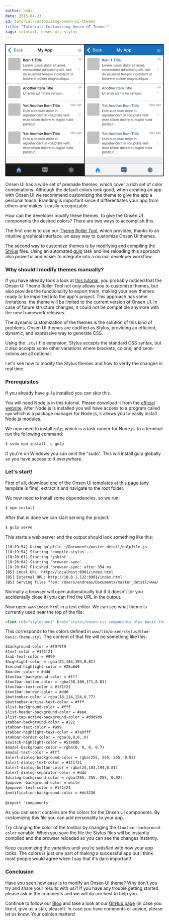 ```yaml
---
author: andi
date: 2015-04-23
id: tutorial-customizing-onsen-ui-themes
title: "Tutorial: Customizing Onsen UI Themes"
tags: tutorail, onsen ui, stylus
---
```


![Onsen UI Theme Customization](/blog/content/images/2015/Apr/AppBranding.png)

Onsen UI has a wide set of premade themes, which cover a rich set of color combinations. Although the default colors look good, when creating an app with Onsen UI we recommend customizing the theme to give the app a personal touch. Branding is important since it differentiates your app from others and makes it easily recognizable.

How can the developer modify these themes, to give the Onsen UI components the desired colors? There are two ways to accomplish this.

The first one is to use our [Theme Roller Tool](http://comptnents.onsen.io/), which provides, thanks to an intuitive graphical interface, an easy way to customize Onsen UI themes.

The second way to customize themes is by modifying and compiling the [Stylus](https://learnboost.github.io/stylus/) files. Using an automated [gulp](http://gulpjs.com/) task and live reloading this approach also powerful and easier to integrate into a normal developer workflow.

<!-- more -->

### Why should I modify themes manually?

If you have already took a look at [this tutorial](http://onsen.io/blog/introducing-onsen-css-components/), you probably noticed that the Onsen UI Theme Roller Tool not only allows you to customize themes, but also provides the functionality to export them, making your new themes ready to be imported into the app's project. This approach has some limitations: the theme will be limited to the current version of Onsen UI. In case of future structure changes, it could not be compatible anymore with the new framework releases.

The dynamic customization of the themes is the solution of this kind of problems. Onsen UI themes are codified as Stylus, providing an efficient, dynamic, and expressive way to generate CSS.

Using the `.styl` file extension, Stylus accepts the standard CSS syntax, but it also accepts some other variations where brackets, colons, and semi-colons are all optional.

Let's see how to modify the Stylus themes and how to verify the changes in real time.

### Prerequisites

If you already have `gulp` installed you can skip this.

You will need Node.js in this tutorial. Please download it from the [official website](https://nodejs.org/). After Node.js is installed you will have access to a program called `npm` which is a package manager for Node.js, it allows you to easily install Node.js modules.

We now need to install `gulp`, which is a task runner for Node.js. In a terminal run the following command:

```bash
$ sudo npm install -g gulp
```

If you're on Windows you can omit the "sudo". This will install gulp globally so you have access to it everywhere.

### Let's start!

First of all, download one of the Onsen UI templates at [this page](http://onsen.io/download.html#download-templates) (any template is fine), extract it and navigate to the root folder.

We now need to install some dependencies, so we run:

```bash
$ npm install
```

After that is done we can start serving the project:

```bash
$ gulp serve
```

This starts a web server and the output should look something like this:

```
[18:19:54] Using gulpfile ~/Documents/master_detail/gulpfile.js
[18:19:54] Starting 'compile-stylus'...
[18:20:01] Starting 'jshint'...
[18:20:04] Starting 'browser-sync'...
[18:20:04] Finished 'browser-sync' after 354 ms
[BS] Local URL: http://localhost:8901/index.html
[BS] External URL: http://10.0.1.122:8901/index.html
[BS] Serving files from: /Users/andreas/Documents/master_detail/www/
```

Normally a browser will open automatically but if it doesn't (or you accidentally close it) you can find the URL in the output.

Now open `www/index.html` in a text editor. We can see what theme is currently used near the top of the file:

```html
<link rel="stylesheet" href="styles/onsen-css-components-blue-basic-theme.css">
```

This corresponds to the colors defined in `www/lib/onsen/stylus/blue-basic-theme.styl`. The content of that file will be something like this:

```
$background-color = #f9f9f9
$text-color = #1f1f21
$sub-text-color = #999
$highlight-color = rgba(24,103,194,0.81)
$second-highlight-color = #25a6d9
$border-color = #ddd
$toolbar-background-color = #fff
$toolbar-button-color = rgba(38,100,171,0.81)
$toolbar-text-color = #1f1f21
$toolbar-border-color = #ddd
$buttonbar-color = rgba(18,114,224,0.77)
$buttonbar-active-text-color = #fff
$list-background-color = #fff
$list-header-background-color = #eee
$list-tap-active-background-color = #d9d9d9
$tabbar-background-color = #222
$tabbar-text-color = #999
$tabbar-highlight-text-color = #7abfff
$tabbar-border-color = rgba(0,0,0,.0)
$switch-highlight-color = #5198db
$modal-background-color = rgba(0, 0, 0, 0.7)
$modal-text-color = #fff
$alert-dialog-background-color = rgba(255, 255, 255, 0.92)
$alert-dialog-text-color = #1f1f21
$alert-dialog-button-color = rgba(24,103,194,0.81)
$alert-dialog-separator-color = #ddd
$dialog-background-color = rgba(255, 255, 255, 0.92)
$popover-background-color = white
$popover-text-color = #1f1f21
$notification-background-color = #dc5236

@import 'components'
```

As you can see it contains are the colors for the Onsen UI components. By customizing this file you can add personality to your app.

Try changing the color of the toolbar by changing the `$toolbar-background-color` variable. When you save the file the Stylus files will be instantly compiled and the browser reloaded so you can see the changes instantly.

Keep customizing the variables until you're satisfied with how your app looks. The colors is just one part of making a successful app but I think most people would agree when I say that it's darn important!

### Conclusion

Have you seen how easy is to modify an Onsen UI theme? Why don't you try and share your results with us?! If you have any trouble getting started please ask in the comments and we will do our best to help you.

Continue to follow our [Blog](http://onsen.io/blog/) and take a look at our [GitHub page](https://github.com/OnsenUI/OnsenUI) (in case you like it, give us a star, please!).
In case you have comments or advice, please let us know. Your opinion matters!
